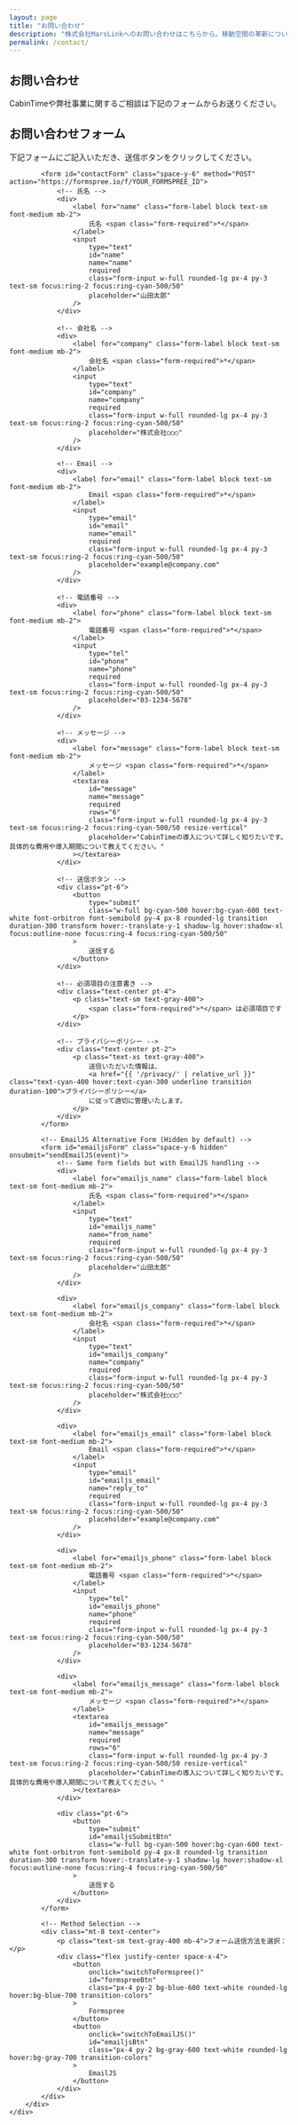 ```yaml
---
layout: page
title: "お問い合わせ"
description: "株式会社MarsLinkへのお問い合わせはこちらから。移動空間の革新についてお気軽にご相談ください。"
permalink: /contact/
---
```


<style>
.form-group {
    margin-bottom: 1.5rem;
}

.form-label {
    display: block;
    margin-bottom: 0.5rem;
    font-weight: 600;
    color: #e5e7eb;
    font-family: 'Orbitron', monospace;
}

.form-required {
    color: #ef4444;
    margin-left: 0.25rem;
}

.form-input,
.form-textarea,
.form-select {
    width: 100%;
    padding: 0.75rem 1rem;
    background: rgba(31, 41, 55, 0.8);
    border: 2px solid rgba(75, 85, 99, 0.5);
    border-radius: 0.5rem;
    color: #fff;
    font-size: 1rem;
    transition: all 0.3s ease;
    backdrop-filter: blur(4px);
}

.form-input:focus,
.form-textarea:focus,
.form-select:focus {
    outline: none;
    border-color: #06b6d4;
    box-shadow: 0 0 0 3px rgba(6, 182, 212, 0.1);
    background: rgba(31, 41, 55, 0.9);
}

.form-input:valid {
    border-color: rgba(75, 85, 99, 0.5);
}

.form-input:invalid {
    border-color: rgba(75, 85, 99, 0.5);
}

.form-textarea {
    resize: vertical;
    min-height: 120px;
}

.form-select {
    cursor: pointer;
    background-image: url("data:image/svg+xml,%3csvg xmlns='http://www.w3.org/2000/svg' fill='none' viewBox='0 0 20 20'%3e%3cpath stroke='%236b7280' stroke-linecap='round' stroke-linejoin='round' stroke-width='1.5' d='M6 8l4 4 4-4'/%3e%3c/svg%3e");
    background-position: right 0.5rem center;
    background-repeat: no-repeat;
    background-size: 1.5em 1.5em;
    padding-right: 2.5rem;
}

.form-select option {
    background: #1f2937;
    color: #fff;
}
</style>

<!-- Contact Hero Section -->
<section class="relative bg-black text-white pt-32 pb-20">
    <div class="absolute inset-0 bg-gradient-to-br from-gray-900 via-black to-cyan-900 opacity-50"></div>
    <div class="mx-auto max-w-7xl px-6 lg:px-8">
        <div class="mx-auto max-w-2xl text-center">
            <h1 class="font-orbitron text-4xl font-black tracking-tight text-white sm:text-5xl lg:text-6xl">
                お問い合わせ
            </h1>
            <p class="mt-6 text-lg leading-8 text-gray-300">
                CabinTimeや弊社事業に関するご相談は下記のフォームからお送りください。
            </p>
        </div>
    </div>
</section>

<!-- Contact Form Section -->
<div class="bg-black py-16 sm:py-24">
    <div class="mx-auto max-w-4xl px-6 lg:px-8">
        <!-- Contact Form -->
        <div class="bg-white/5 border border-white/10 rounded-2xl p-8 lg:p-12">
            <div class="text-center mb-8">
                <h2 class="font-orbitron text-2xl font-bold text-white mb-4">お問い合わせフォーム</h2>
                <p class="text-gray-300">下記フォームにご記入いただき、送信ボタンをクリックしてください。</p>
            </div>

            <form id="contactForm" class="space-y-6" method="POST" action="https://formspree.io/f/YOUR_FORMSPREE_ID">
                <!-- 氏名 -->
                <div>
                    <label for="name" class="form-label block text-sm font-medium mb-2">
                        氏名 <span class="form-required">*</span>
                    </label>
                    <input 
                        type="text" 
                        id="name" 
                        name="name" 
                        required 
                        class="form-input w-full rounded-lg px-4 py-3 text-sm focus:ring-2 focus:ring-cyan-500/50"
                        placeholder="山田太郎"
                    />
                </div>

                <!-- 会社名 -->
                <div>
                    <label for="company" class="form-label block text-sm font-medium mb-2">
                        会社名 <span class="form-required">*</span>
                    </label>
                    <input 
                        type="text" 
                        id="company" 
                        name="company" 
                        required 
                        class="form-input w-full rounded-lg px-4 py-3 text-sm focus:ring-2 focus:ring-cyan-500/50"
                        placeholder="株式会社○○○"
                    />
                </div>

                <!-- Email -->
                <div>
                    <label for="email" class="form-label block text-sm font-medium mb-2">
                        Email <span class="form-required">*</span>
                    </label>
                    <input 
                        type="email" 
                        id="email" 
                        name="email" 
                        required 
                        class="form-input w-full rounded-lg px-4 py-3 text-sm focus:ring-2 focus:ring-cyan-500/50"
                        placeholder="example@company.com"
                    />
                </div>

                <!-- 電話番号 -->
                <div>
                    <label for="phone" class="form-label block text-sm font-medium mb-2">
                        電話番号 <span class="form-required">*</span>
                    </label>
                    <input 
                        type="tel" 
                        id="phone" 
                        name="phone" 
                        required 
                        class="form-input w-full rounded-lg px-4 py-3 text-sm focus:ring-2 focus:ring-cyan-500/50"
                        placeholder="03-1234-5678"
                    />
                </div>

                <!-- メッセージ -->
                <div>
                    <label for="message" class="form-label block text-sm font-medium mb-2">
                        メッセージ <span class="form-required">*</span>
                    </label>
                    <textarea 
                        id="message" 
                        name="message" 
                        required 
                        rows="6" 
                        class="form-input w-full rounded-lg px-4 py-3 text-sm focus:ring-2 focus:ring-cyan-500/50 resize-vertical"
                        placeholder="CabinTimeの導入について詳しく知りたいです。具体的な費用や導入期間について教えてください。"
                    ></textarea>
                </div>

                <!-- 送信ボタン -->
                <div class="pt-6">
                    <button 
                        type="submit" 
                        class="w-full bg-cyan-500 hover:bg-cyan-600 text-white font-orbitron font-semibold py-4 px-8 rounded-lg transition duration-300 transform hover:-translate-y-1 shadow-lg hover:shadow-xl focus:outline-none focus:ring-4 focus:ring-cyan-500/50"
                    >
                        送信する
                    </button>
                </div>

                <!-- 必須項目の注意書き -->
                <div class="text-center pt-4">
                    <p class="text-sm text-gray-400">
                        <span class="form-required">*</span> は必須項目です
                    </p>
                </div>

                <!-- プライバシーポリシー -->
                <div class="text-center pt-2">
                    <p class="text-xs text-gray-400">
                        送信いただいた情報は、
                        <a href="{{ '/privacy/' | relative_url }}" class="text-cyan-400 hover:text-cyan-300 underline transition duration-100">プライバシーポリシー</a>
                        に従って適切に管理いたします。
                    </p>
                </div>
            </form>

            <!-- EmailJS Alternative Form (Hidden by default) -->
            <form id="emailjsForm" class="space-y-6 hidden" onsubmit="sendEmailJS(event)">
                <!-- Same form fields but with EmailJS handling -->
                <div>
                    <label for="emailjs_name" class="form-label block text-sm font-medium mb-2">
                        氏名 <span class="form-required">*</span>
                    </label>
                    <input 
                        type="text" 
                        id="emailjs_name" 
                        name="from_name" 
                        required 
                        class="form-input w-full rounded-lg px-4 py-3 text-sm focus:ring-2 focus:ring-cyan-500/50"
                        placeholder="山田太郎"
                    />
                </div>

                <div>
                    <label for="emailjs_company" class="form-label block text-sm font-medium mb-2">
                        会社名 <span class="form-required">*</span>
                    </label>
                    <input 
                        type="text" 
                        id="emailjs_company" 
                        name="company" 
                        required 
                        class="form-input w-full rounded-lg px-4 py-3 text-sm focus:ring-2 focus:ring-cyan-500/50"
                        placeholder="株式会社○○○"
                    />
                </div>

                <div>
                    <label for="emailjs_email" class="form-label block text-sm font-medium mb-2">
                        Email <span class="form-required">*</span>
                    </label>
                    <input 
                        type="email" 
                        id="emailjs_email" 
                        name="reply_to" 
                        required 
                        class="form-input w-full rounded-lg px-4 py-3 text-sm focus:ring-2 focus:ring-cyan-500/50"
                        placeholder="example@company.com"
                    />
                </div>

                <div>
                    <label for="emailjs_phone" class="form-label block text-sm font-medium mb-2">
                        電話番号 <span class="form-required">*</span>
                    </label>
                    <input 
                        type="tel" 
                        id="emailjs_phone" 
                        name="phone" 
                        required 
                        class="form-input w-full rounded-lg px-4 py-3 text-sm focus:ring-2 focus:ring-cyan-500/50"
                        placeholder="03-1234-5678"
                    />
                </div>

                <div>
                    <label for="emailjs_message" class="form-label block text-sm font-medium mb-2">
                        メッセージ <span class="form-required">*</span>
                    </label>
                    <textarea 
                        id="emailjs_message" 
                        name="message" 
                        required 
                        rows="6" 
                        class="form-input w-full rounded-lg px-4 py-3 text-sm focus:ring-2 focus:ring-cyan-500/50 resize-vertical"
                        placeholder="CabinTimeの導入について詳しく知りたいです。具体的な費用や導入期間について教えてください。"
                    ></textarea>
                </div>

                <div class="pt-6">
                    <button 
                        type="submit" 
                        id="emailjsSubmitBtn"
                        class="w-full bg-cyan-500 hover:bg-cyan-600 text-white font-orbitron font-semibold py-4 px-8 rounded-lg transition duration-300 transform hover:-translate-y-1 shadow-lg hover:shadow-xl focus:outline-none focus:ring-4 focus:ring-cyan-500/50"
                    >
                        送信する
                    </button>
                </div>
            </form>

            <!-- Method Selection -->
            <div class="mt-8 text-center">
                <p class="text-sm text-gray-400 mb-4">フォーム送信方法を選択：</p>
                <div class="flex justify-center space-x-4">
                    <button 
                        onclick="switchToFormspree()" 
                        id="formspreeBtn"
                        class="px-4 py-2 bg-blue-600 text-white rounded-lg hover:bg-blue-700 transition-colors"
                    >
                        Formspree
                    </button>
                    <button 
                        onclick="switchToEmailJS()" 
                        id="emailjsBtn"
                        class="px-4 py-2 bg-gray-600 text-white rounded-lg hover:bg-gray-700 transition-colors"
                    >
                        EmailJS
                    </button>
                </div>
            </div>
        </div>
    </div>
</div>

<!-- Success/Error Messages -->
<div id="formMessage" class="fixed top-20 right-4 z-50 hidden">
    <div class="bg-green-500 text-white px-6 py-3 rounded-lg shadow-lg" id="successMessage">
        <div class="flex items-center">
            <svg class="w-5 h-5 mr-2" fill="none" stroke="currentColor" viewBox="0 0 24 24">
                <path stroke-linecap="round" stroke-linejoin="round" stroke-width="2" d="M5 13l4 4L19 7"></path>
            </svg>
            お問い合わせが正常に送信されました。
        </div>
    </div>
    <div class="bg-red-500 text-white px-6 py-3 rounded-lg shadow-lg" id="errorMessage">
        <div class="flex items-center">
            <svg class="w-5 h-5 mr-2" fill="none" stroke="currentColor" viewBox="0 0 24 24">
                <path stroke-linecap="round" stroke-linejoin="round" stroke-width="2" d="M6 18L18 6M6 6l12 12"></path>
            </svg>
            送信に失敗しました。再度お試しください。
        </div>
    </div>
</div>

<!-- EmailJS SDK -->
<script type="text/javascript" src="https://cdn.jsdelivr.net/npm/@emailjs/browser@4/dist/email.min.js"></script>

<script>
// EmailJS initialization
(function(){
    // Replace with your EmailJS public key
    emailjs.init("YOUR_EMAILJS_PUBLIC_KEY");
})();

// Form switching functions
function switchToFormspree() {
    document.getElementById('contactForm').classList.remove('hidden');
    document.getElementById('emailjsForm').classList.add('hidden');
    document.getElementById('formspreeBtn').classList.add('bg-blue-600');
    document.getElementById('formspreeBtn').classList.remove('bg-gray-600');
    document.getElementById('emailjsBtn').classList.add('bg-gray-600');
    document.getElementById('emailjsBtn').classList.remove('bg-blue-600');
}

function switchToEmailJS() {
    document.getElementById('contactForm').classList.add('hidden');
    document.getElementById('emailjsForm').classList.remove('hidden');
    document.getElementById('emailjsBtn').classList.add('bg-blue-600');
    document.getElementById('emailjsBtn').classList.remove('bg-gray-600');
    document.getElementById('formspreeBtn').classList.add('bg-gray-600');
    document.getElementById('formspreeBtn').classList.remove('bg-blue-600');
}

// EmailJS form submission
function sendEmailJS(event) {
    event.preventDefault();
    
    const submitBtn = document.getElementById('emailjsSubmitBtn');
    const originalText = submitBtn.textContent;
    
    // Change button state
    submitBtn.textContent = '送信中...';
    submitBtn.disabled = true;
    submitBtn.classList.add('opacity-50');
    
    // Send email using EmailJS
    emailjs.sendForm('YOUR_SERVICE_ID', 'YOUR_TEMPLATE_ID', '#emailjsForm')
        .then(function(response) {
            console.log('SUCCESS!', response.status, response.text);
            showMessage('success');
            document.getElementById('emailjsForm').reset();
        }, function(error) {
            console.log('FAILED...', error);
            showMessage('error');
        })
        .finally(function() {
            // Reset button state
            submitBtn.textContent = originalText;
            submitBtn.disabled = false;
            submitBtn.classList.remove('opacity-50');
        });
}

// Show success/error messages
function showMessage(type) {
    const messageContainer = document.getElementById('formMessage');
    const successMessage = document.getElementById('successMessage');
    const errorMessage = document.getElementById('errorMessage');
    
    messageContainer.classList.remove('hidden');
    
    if (type === 'success') {
        successMessage.classList.remove('hidden');
        errorMessage.classList.add('hidden');
    } else {
        errorMessage.classList.remove('hidden');
        successMessage.classList.add('hidden');
    }
    
    // Hide message after 5 seconds
    setTimeout(() => {
        messageContainer.classList.add('hidden');
    }, 5000);
}

// Enhanced form validation for Formspree
document.getElementById('contactForm').addEventListener('submit', function(e) {
    const form = this;
    const submitBtn = form.querySelector('button[type="submit"]');
    const originalText = submitBtn.textContent;
    
    // Basic validation
    const name = form.querySelector('#name').value.trim();
    const company = form.querySelector('#company').value.trim();
    const email = form.querySelector('#email').value.trim();
    const phone = form.querySelector('#phone').value.trim();
    const message = form.querySelector('#message').value.trim();
    
    if (!name || !company || !email || !phone || !message) {
        e.preventDefault();
        alert('すべての必須項目を入力してください。');
        return;
    }
    
    // Email validation
    const emailRegex = /^[^\s@]+@[^\s@]+\.[^\s@]+$/;
    if (!emailRegex.test(email)) {
        e.preventDefault();
        alert('正しいメールアドレスを入力してください。');
        return;
    }
    
    // Change button state
    submitBtn.textContent = '送信中...';
    submitBtn.disabled = true;
    submitBtn.classList.add('opacity-50');
    
    // Note: For Formspree, the actual submission handling is done by their service
    // This is just for UI feedback
    setTimeout(() => {
        submitBtn.textContent = originalText;
        submitBtn.disabled = false;
        submitBtn.classList.remove('opacity-50');
    }, 2000);
});

// Initialize with Formspree as default
document.addEventListener('DOMContentLoaded', function() {
    switchToFormspree();
});
</script>



 